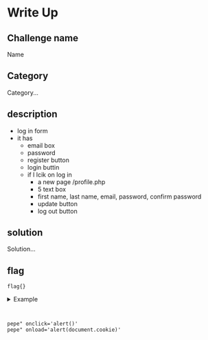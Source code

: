 # Write Up

## Challenge name
Name

## Category
Category...

## description
- log in form
- it has
  - email box
  - password 
  - register button
  -  login buttin
    - if I lcik on log in
      - a new page /profile.php
      - 5 text box
      - first name, last name, email, password, confirm password
      - update button
      - log out button

## solution
Solution...

## flag
```
flag{}
```
<details>
  <summary>Example</summary>

  ```
  long console output here
  ```
</details>

```


pepe" onclick='alert()'
pepe" onload='alert(document.cookie)'

```